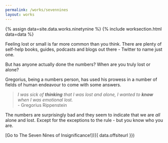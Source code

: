```yaml
---
permalink: /works/sevennines
layout: works
---
```


{% assign data=site.data.works.ninetynine %}
{% include worksection.html data=data %}

Feeling lost or small is far more common than you think. There are plenty of self-help books, guides, podcasts and blogs out there - Twitter to name just one.

But has anyone actually done the numbers? When are you truly lost or alone?

Gregorius, being a numbers person, has used his prowess in a number of fields of human endeavour to come with some answers.

> *I was sick of **thinking** that I was lost and alone, I wanted to **know** when I was emotional lost.* <br>- Gregorius Rippenstein

The numbers are surprisingly bad and they seem to indicate that we are *all* alone and lost. Except for the exceptions to the rule - but you know who you are.

[Go to The Seven Nines of Insignificance!]({{ data.offsiteurl }})

